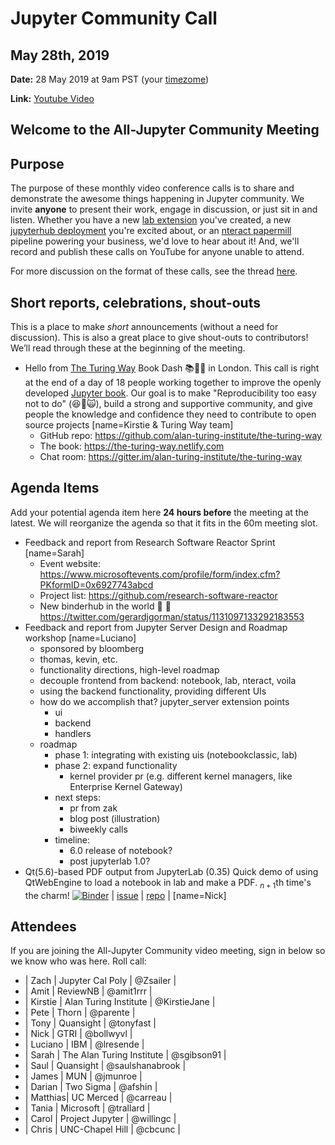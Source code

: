 # Jupyter Community Call

## May 28th, 2019

**Date:** 28 May 2019 at 9am PST (your [timezome](http://arewemeetingyet.com/Los%20Angeles/2019-05-28/09:00/Jupyter%20Community%20Call))

**Link:** [Youtube Video](https://youtu.be/mqZCa8j2K4s)


## Welcome to the All-Jupyter Community Meeting

## Purpose

The purpose of these monthly video conference calls is to share and demonstrate the awesome things happening in Jupyter community. We invite **anyone** to present their work, engage in discussion, or just sit in and listen. Whether you have a new [lab extension](https://github.com/jupyterlab) you've created, a new [jupyterhub deployment](https://github.com/jupyterhub) you're excited about, or an [nteract papermill](https://github.com/nteract) pipeline powering your business, we'd love to hear about it! And, we'll  record and publish these calls on YouTube for anyone unable to attend.

For more discussion on the format of these calls, see the thread [here](https://discourse.jupyter.org/t/reviving-the-all-jupyter-team-meetings/423).

## Short reports, celebrations, shout-outs

This is a place to make *short* announcements (without a need for discussion). This is also a great place to give shout-outs to contributors! We’ll read through these at the beginning of the meeting.

* Hello from [The Turing Way](https://github.com/alan-turing-institute/the-turing-way) Book Dash :books::dash::dash: in London. This call is right at the end of a day of 18 people working together to improve the openly developed [Jupyter book](https://github.com/jupyter/jupyter-book/). Our goal is to make "Reproducibility too easy not to do" (:laughing::grimacing::scream_cat:), build a strong and supportive community, and give people the knowledge and confidence they need to contribute to open source projects  [name=Kirstie & Turing Way team]
  * GitHub repo: https://github.com/alan-turing-institute/the-turing-way
  * The book: https://the-turing-way.netlify.com
  * Chat room: https://gitter.im/alan-turing-institute/the-turing-way


## Agenda Items

Add your potential agenda item here **24 hours before** the meeting at the latest. We will reorganize the agenda so that it fits in the 60m meeting slot.

* Feedback and report from Research Software Reactor Sprint [name=Sarah] 
  * Event website: https://www.microsoftevents.com/profile/form/index.cfm?PKformID=0x6927743abcd
  * Project list: https://github.com/research-software-reactor
  * New binderhub in the world :baby: :confetti_ball: https://twitter.com/gerardjgorman/status/1131097133292183553
* Feedback and report from Jupyter Server Design and Roadmap workshop [name=Luciano]
    * sponsored by bloomberg
    * thomas, kevin, etc.
    * functionality directions, high-level roadmap
    * decouple frontend from backend: notebook, lab, nteract, voila
    * using the backend functionality, providing different UIs
    * how do we accomplish that? jupyter_server extension points
        - ui
        - backend
        - handlers
    * roadmap
        * phase 1: integrating with existing uis (notebookclassic, lab)
        * phase 2: expand functionality
            * kernel provider pr (e.g. different kernel managers, like Enterprise Kernel Gateway)
        * next steps: 
            * pr from zak
            * blog post (illustration)
            * biweekly calls
        * timeline:
            * 6.0 release of notebook?
            * post jupyterlab 1.0?
* Qt(5.6)-based PDF output from JupyterLab (0.35) 
  Quick demo of using QtWebEngine to load a notebook in lab and make a PDF. $_{n+1}$th time's the charm! [![Binder](https://mybinder.org/badge_logo.svg)](https://mybinder.org/v2/gh/deathbeds/nbconvert-pdfqt/master?urlpath=lab%2Ftree%2Fnotebooks%2Findex.ipynb) | [issue](https://github.com/jupyter/nbconvert/issues/1031) | [repo](https://github.com/deathbeds/nbconvert-pdfqt) | [name=Nick]

## Attendees

If you are joining the All-Jupyter Community video meeting, sign in below so we know who was here. Roll call:

- | Zach    | Jupyter Cal Poly          | @Zsailer        |
- | Amit    | ReviewNB                  | @amit1rrr       |
- | Kirstie | Alan Turing Institute     | @KirstieJane    |
- | Pete    | Thorn                     | @parente        |
- | Tony    | Quansight                 | @tonyfast       |
- | Nick    | GTRI                      | @bollwyvl       |
- | Luciano | IBM                       | @lresende       |
- | Sarah   | The Alan Turing Institute | @sgibson91      |
- | Saul    | Quansight                 | @saulshanabrook |
- | James   | MUN                       | @jmunroe        |
- | Darian  | Two Sigma                 | @afshin         |
- | Matthias| UC Merced                 | @carreau        |
- | Tania   | Microsoft                 | @trallard       |
- | Carol   | Project Jupyter           | @willingc       |
- | Chris   | UNC-Chapel Hill           | @cbcunc         |